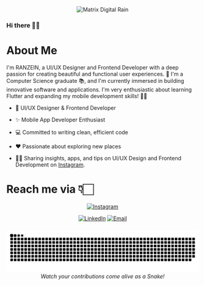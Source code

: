 <!-- Banner -->
<div align="center">
  <img src="https://user-images.githubusercontent.com/74038190/225813708-98b745f2-7d22-48cf-9150-083f1b00d6c9.gif" width="900" height="250" alt="Matrix Digital Rain"/>
</div>

### Hi there 👋🏻

# About Me
I'm RANZEIN, a UI/UX Designer and Frontend Developer with a deep passion for creating beautiful and functional user experiences. 🚀 I'm a Computer Science graduate 📚, and I'm currently immersed in building innovative software and applications. I'm very enthusiastic about learning Flutter and expanding my mobile development skills! 📱👀

* 📱 UI/UX Designer & Frontend Developer

* ✨ Mobile App Developer Enthusiast

* 💻 Committed to writing clean, efficient code

* ♥️ Passionate about exploring new places

* 💁🏻  Sharing insights, apps, and tips on UI/UX Design and Frontend Development on [Instagram](https://instagram.com/randhiikaaa).

###

# Reach me via 👇🏻

<div align="center">

[![Instagram](https://img.shields.io/badge/Instagram-%23E4405F?style=for-the-badge&logo=instagram&logoColor=white)](https://instagram.com/randhiikaaa)
<!-- [![YouTube](https://img.shields.io/badge/YouTube-%23FF0000?style=for-the-badge&logo=youtube&logoColor=white)](https://www.youtube.com/c/ProgrammingWithFlexZ) -->
[![LinkedIn](https://img.shields.io/badge/LinkedIn-%230077B5?style=for-the-badge&logo=linkedin&logoColor=white)](https://www.linkedin.com/in/muhammad-andhika-rahmani/)
[![Email](https://img.shields.io/badge/Email-%23D14836?style=for-the-badge&logo=gmail&logoColor=white)](mailto:ranzdhika@gmail.com)
  
###

<div align="center">
  <img src="https://raw.githubusercontent.com/Platane/snk/output/github-contribution-grid-snake.svg" alt="snake gif" width="700"/>
  <br>
  <i>Watch your contributions come alive as a Snake!</i>
</div>

<!-- [![ko-fi](https://ko-fi.com/img/githubbutton_sm.svg)](https://ko-fi.com/N4N21CN49Q) -->






  
 